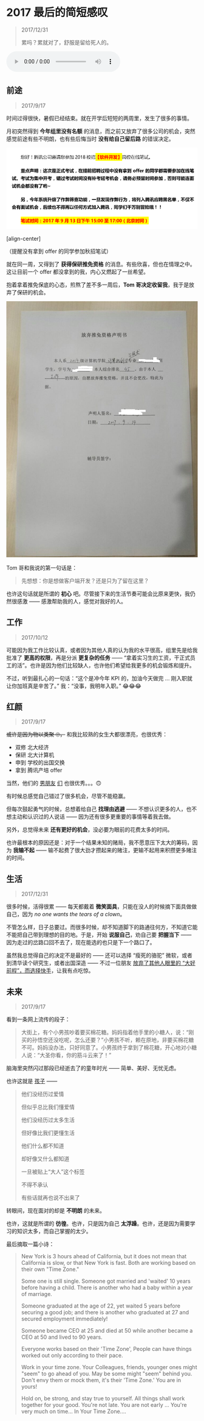 ﻿# 2017 最后的简短感叹

> 2017/12/31
>
> 累吗？累就对了，舒服是留给死人的。

<audio controls="controls" loop="loop" preload="auto">
  <source src="Thinking-Life-2/Nokia-Silver.mp3" type="audio/mp3" />
</audio>

## 前途

> 2017/9/17

时间过得很快，暑假已经结束。就在开学后短短的两周里，发生了很多的事情。

月初突然得到 **今年组里没有名额** 的消息，而之前又放弃了很多公司的机会，突然感觉前途有些不明朗，也有些后悔当时 **没有给自己留后路** 的错误决定。

![Tencent](Thinking-Life-2/Tencent.png)

[align-center]

（提醒没有拿到 offer 的同学参加秋招笔试）

就在同一周，又得到了 **获得保研推免资格** 的消息。有些欣喜，但也在情理之中。这让目前一个 offer 都没拿到的我，内心又燃起了一丝希望。

抱着拿着推免保底的心态，煎熬了差不多一周后，**Tom 哥决定收留我**，我于是放弃了保研的机会。

![Sign](Thinking-Life-2/Sign.jpg)

Tom 哥和我说的第一句话是：

> 先想想：你是想做客户端开发？还是只为了留在这里？

也许这句话就是所谓的 **初心** 吧。尽管接下来的生活节奏可能会比原来更快，我仍然很感激 —— 感激帮助我的人，感觉对我好的人。

## 工作

> 2017/10/12

可能因为我工作比较认真，或者因为其他人真的认为我的水平很高，组里先是给我批准了 **更高的权限**，再是分派 **更复杂的任务** —— “拿着实习生的工资，干正式员工的活”。也许是因为他们比较缺人，也许他们希望给我更多的机会锻炼和提升。

不过，听到最扎心的一句话：“这个是冲今年 KPI 的，加油今天做完 ... 刚入职就让你加班真是辛苦了。” 我：“没事，我明年入职。” 😂😂😂

## 红颜

> 2017/9/17

~~或许是因为物以类聚 🙄，~~ 和我比较熟的女生大都很漂亮，也很优秀：

- 双修 北大经济
- 保研 北大计算机
- 申到 学校的出国交换
- 拿到 腾讯产培 offer

当然，他们的 [男朋友](https://github.com/wyq730) [们](https://github.com/HelloSangShen) 也很优秀。。。🙃

有时候总感觉自己错过了很多机会，尽管不能稳赢。

但每次鼓起勇气的时候，总想着给自己 **找理由逃避** —— 不想认识更多的人，也不想主动和认识过的人说话 —— 因为还有很多更重要的事情等着我去做。

另外，总觉得未来 **还有更好的机会**，没必要为眼前的花费太多的时间。

也许最根本的原因还是：对于一个结果未知的赌局，我不愿意压下太大的筹码，因为 **我输不起** —— 输不起费了很大劲才攒起来的赌注，更输不起用来积攒更多赌注的时间。

## 生活

> 2017/12/31

很多时候，活得很累 —— 每天都戴着 **微笑面具**，只能在没人的时候摘下面具做做自己，因为 _no one wants the tears of a clown_。

不管怎么样，日子总要过。而很多时候，却不知道脚下的路通往何方，不知道它能不能把自己带到理想的目的地。于是，开始 **说服自己**，劝自己要 **把握当下** —— 因为走过的岔路口回不去了，现在能选的也只是下一个路口了。

虽然我总觉得自己的决定不是最好的 —— 还可以选择 “瘦死的骆驼” 微软，或者到清华读个研究生，或者出国深造 —— 不过一位朋友 [放弃了其他人眼里的 “大好前程”，而选择快手](https://mp.weixin.qq.com/s?__biz=MzU3NDE1NDQ4NA==&mid=2247483660&idx=1&sn=6ed8d4d30d0209135eae114c3f69ce6d)，让我有点吃惊。 

## 未来

> 2017/9/17

看到一条网上流传的段子：

> 大街上，有个小男孩吵着要买棉花糖。妈妈指着他手里的小糖人，说：“刚买的孙悟空还没吃呢，怎么还要？”小男孩不听，赖在原地，非要买棉花糖不可。妈妈没办法，只好同意了。小男孩终于拿到了棉花糖，开心地对小糖人说：“大圣你看，你的筋斗云来了！”

脑海里突然闪过那段已经逝去了的童年时光 —— 简单、美好、无忧无虑。

也许这就是 [孩子](http://m.jiemian.com/article/1793101.html) ——

> 他们没经历过爱情
>
> 但似乎总比我们懂爱情
>
> 他们没经历过太多生活
>
> 但好像比我们更懂生活
>
> 他们什么都不知道
>
> 却好像又什么都知道
>
> 一旦被贴上“大人”这个标签
>
> 不得不承认
>
> 有些话就再也说不出来了

转眼间，现在面对的却是 **不明朗** 的未来。

也许，这就是所谓的 **彷徨**。也许，只是因为自己 **太浮躁**。也许，还是因为需要学习的知识太多，而自己掌握的太少。

最后摘取一篇小诗：

> New York is 3 hours ahead of California,
> but it does not mean that California is slow,
> or that New York is fast.
> Both are working based on their own "Time Zone."
>
> Some one is still single.
> Someone got married and 'waited' 10 years before having a child.
> There is another who had a baby within a year of marriage.
>
> Someone graduated at the age of 22,
> yet waited 5 years before securing a good job;
> and there is another who graduated at 27 and secured employment immediately!
>
> Someone became CEO at 25 and died at 50
> while another became a CEO at 50 and lived to 90 years.
>
> Everyone works based on their 'Time Zone',
> People can have things worked out only according to their pace.
>
> Work in your time zone.
> Your Colleagues, friends, younger ones might "seem" to go ahead of you.
> May be some might "seem" behind you.
> Don't envy them or mock them, it's their 'Time Zone.'
> You are in yours!
>
> Hold on, be strong, and stay true to yourself.
> All things shall work together for your good.
> You're not late. You are not early ...
> You're very much on time... In Your Time Zone....
